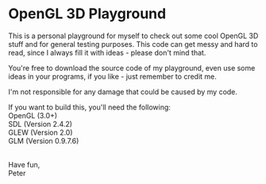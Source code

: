 # OpenGL 3D Playground

This is a personal playground for myself to check out some cool OpenGL 3D stuff and for general testing purposes.
This code can get messy and hard to read, since I always fill it with ideas - please don't mind that.

You're free to download the source code of my playground, even use some ideas in your programs, if you like - just remember to credit me.

I'm not responsible for any damage that could be caused by my code.


If you want to build this, you'll need the following: <br />
  OpenGL  (3.0+)                                      <br />
  SDL     (Version 2.4.2)                             <br />
  GLEW    (Version 2.0)                               <br />
  GLM     (Version 0.9.7.6)                           <br />
  
<br />
Have fun,<br />
Peter
